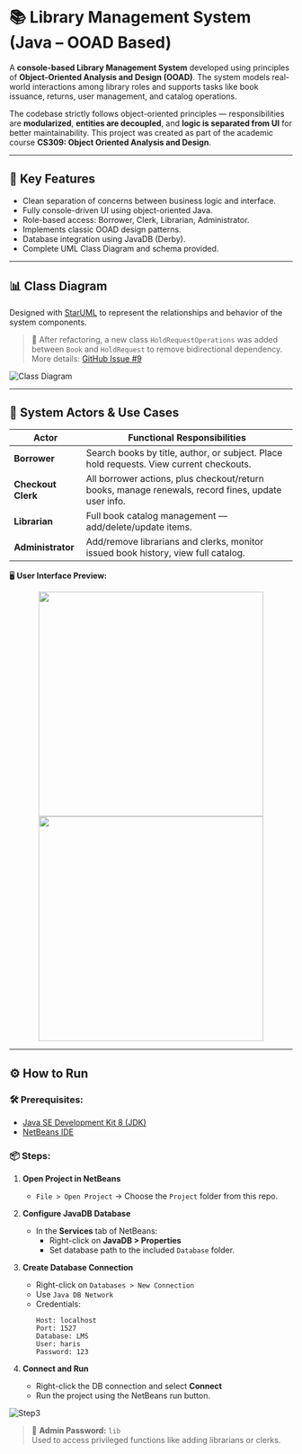 # 📚 Library Management System (Java – OOAD Based)

A **console-based Library Management System** developed using principles of **Object-Oriented Analysis and Design (OOAD)**. The system models real-world interactions among library roles and supports tasks like book issuance, returns, user management, and catalog operations.

The codebase strictly follows object-oriented principles — responsibilities are **modularized**, **entities are decoupled**, and **logic is separated from UI** for better maintainability. This project was created as part of the academic course **CS309: Object Oriented Analysis and Design**.

---

## 🧩 Key Features

- Clean separation of concerns between business logic and interface.
- Fully console-driven UI using object-oriented Java.
- Role-based access: Borrower, Clerk, Librarian, Administrator.
- Implements classic OOAD design patterns.
- Database integration using JavaDB (Derby).
- Complete UML Class Diagram and schema provided.

---

## 📊 Class Diagram

Designed with [StarUML](http://staruml.io/) to represent the relationships and behavior of the system components.

> 🔹 After refactoring, a new class `HoldRequestOperations` was added between `Book` and `HoldRequest` to remove bidirectional dependency.  
> More details: [GitHub Issue #9](https://github.com/OSSpk/Library-Management-System-JAVA/issues/9)

![Class Diagram](../master/images/diagram.PNG)

---

## 🧪 System Actors & Use Cases

| Actor | Functional Responsibilities |
|-------|-----------------------------|
| **Borrower** | Search books by title, author, or subject. Place hold requests. View current checkouts. |
| **Checkout Clerk** | All borrower actions, plus checkout/return books, manage renewals, record fines, update user info. |
| **Librarian** | Full book catalog management — add/delete/update items. |
| **Administrator** | Add/remove librarians and clerks, monitor issued book history, view full catalog. |

🖥️ **User Interface Preview:**

<p align="center">
   <img src="../master/images/interface.PNG" width="400"/>
   <img src="../master/images/interface2.PNG" width="400"/>
</p>   

---

## ⚙️ How to Run

### 🛠️ Prerequisites:
- [Java SE Development Kit 8 (JDK)](http://www.oracle.com/technetwork/java/javase/downloads/jdk8-downloads-2133151.html)
- [NetBeans IDE](https://netbeans.org/downloads/)

### 📦 Steps:

1. **Open Project in NetBeans**
   - `File > Open Project` → Choose the `Project` folder from this repo.

2. **Configure JavaDB Database**
   - In the **Services** tab of NetBeans:
     - Right-click on **JavaDB > Properties**
     - Set database path to the included `Database` folder.

3. **Create Database Connection**
   - Right-click on `Databases > New Connection`
   - Use `Java DB Network`
   - Credentials:
     ```
     Host: localhost
     Port: 1527
     Database: LMS
     User: haris
     Password: 123
     ```

4. **Connect and Run**
   - Right-click the DB connection and select **Connect**
   - Run the project using the NetBeans run button.

![Step3](../master/images/final.png)

> 🔐 **Admin Password:** `lib`  
Used to access privileged functions like adding librarians or clerks.

